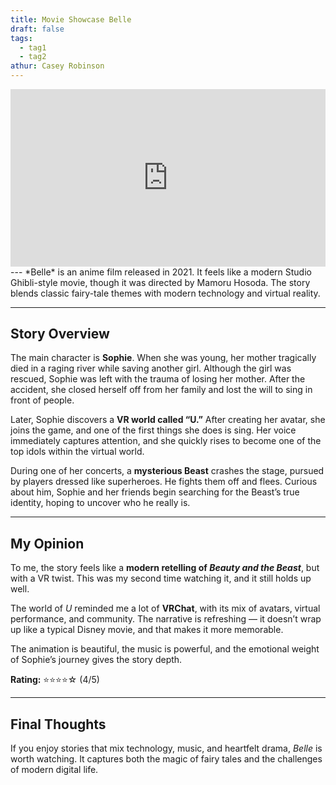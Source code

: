 ```yaml
---
title: Movie Showcase Belle
draft: false
tags:
  - tag1
  - tag2
athur: Casey Robinson
---
```

<div style="position:relative; padding-bottom:56.25%; height:0; overflow:hidden;">
  <iframe src="https://www.youtube.com/embed/VIDEO_ID"
      style="position:absolute; top:0; left:0; width:100%; height:100%; border:0;"
      allowfullscreen>
  </iframe>
</div>
---
*Belle* is an anime film released in 2021. It feels like a modern Studio Ghibli-style movie, though it was directed by Mamoru Hosoda. The story blends classic fairy-tale themes with modern technology and virtual reality.  

---
## Story Overview
The main character is **Sophie**. When she was young, her mother tragically died in a raging river while saving another girl. Although the girl was rescued, Sophie was left with the trauma of losing her mother. After the accident, she closed herself off from her family and lost the will to sing in front of people.  

Later, Sophie discovers a **VR world called “U.”** After creating her avatar, she joins the game, and one of the first things she does is sing. Her voice immediately captures attention, and she quickly rises to become one of the top idols within the virtual world.  

During one of her concerts, a **mysterious Beast** crashes the stage, pursued by players dressed like superheroes. He fights them off and flees. Curious about him, Sophie and her friends begin searching for the Beast’s true identity, hoping to uncover who he really is.  

---

## My Opinion
To me, the story feels like a **modern retelling of *Beauty and the Beast***, but with a VR twist. This was my second time watching it, and it still holds up well.  

The world of *U* reminded me a lot of **VRChat**, with its mix of avatars, virtual performance, and community. The narrative is refreshing — it doesn’t wrap up like a typical Disney movie, and that makes it more memorable.  

The animation is beautiful, the music is powerful, and the emotional weight of Sophie’s journey gives the story depth.  

**Rating:** ⭐⭐⭐⭐☆ (4/5)  

---

## Final Thoughts
If you enjoy stories that mix technology, music, and heartfelt drama, *Belle* is worth watching. It captures both the magic of fairy tales and the challenges of modern digital life.  
